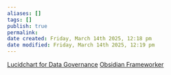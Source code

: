 ```yaml
---
aliases: []
tags: []
publish: true
permalink:
date created: Friday, March 14th 2025, 12:18 pm
date modified: Friday, March 14th 2025, 12:19 pm
---
```


[Lucidchart for Data Governance](../📁%2005%20-%20Organizational%20Cyber/Lucidchart%20for%20Data%20Governance/Lucidchart%20for%20Data%20Governance.md)
[Obsidian Frameworker](../📁%2001%20-%20Projects/Obsidian%20Frameworker/Obsidian%20Frameworker.md)
